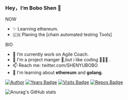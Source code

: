### Hey，I‘m Bobo Shen 👋

<!--
**shenyubo1982/shenyubo1982** is a ✨ _special_ ✨ repository because its `README.md` (this file) appears on your GitHub profile.
- 🤔 I’m looking for help with ...
- 💬 Ask me about ...
- 👯 I’m looking to collaborate on ...
- ⚡ Fun fact: ...
- 😄 Pronouns: ...


Here are some ideas to get you started:
-->

NOW
- ✨ Learning ethereum. 
- 🇨🇳 Planing the [chain automated testing Tools]

BIO
- 🔭 I’m currently work on Agile Coach.
- 🌱 I'm a project manger 💼,but i like coding 👨🏻‍💻 .
- 📫 Reach me: twitter.com/SHENYUBOBO
- 🧠 I'm learning about **ethereum** and **golang**.

[![Author](https://img.shields.io/badge/Author-shenyubo-blue "Author")](https://github.com/shenyubo1982 "Author")
[![Years Badge](https://badges.pufler.dev/years/shenyubo1982)](https://github.com/shenyubo1982)
[![Visits Badge](https://badges.pufler.dev/visits/shenyubo1982/ethDemo)](https://badges.pufler.dev/visits/shenyubo1982/ethDemo)
[![Repos Badge](https://badges.pufler.dev/repos/shenyubo1982)](https://github.com/shenyubo1982)



![Anurag's GitHub stats](https://github-readme-stats.vercel.app/api?username=shenyubo1982&show_icons=true&theme=onedark)



